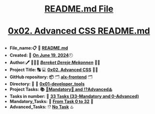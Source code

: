 <H1 align="center", height="1500"> <ins> README.md File </ins> </H1>
<H1 align="center"> <ins> 0x02. Advanced CSS README.md</ins> </H1>

##

* **File_name:📋** 📖 [**README.md**](https://github.com/BekaHabesha/alx-frontend/tree/master/0x02-CSS_advanced/README.md)
* **Created: 📅** <ins>**On June 19, 2024**</ins>🕙
* **Author:🖊️** 👨🏻‍💻 [***Bereket Dereje Mekonnen***](https://intranet.alxswe.com/users/BereketDerejeMekonnen) 🧑‍💻
* **Project Title: 🔠**  💻 [**0x02. Advanced CSS**](https://intranet.alxswe.com/projects/1193) 📝🔡
* **GitHub repository: 📦** 🗂 [**alx-frontend**](https://github.com/BekaHabesha/alx-frontend) 🗂
* **Directory: 💼** 📂 [**0x01-developer_tools**](https://github.com/BekaHabesha/alx-frontend/tree/master/0x02-CSS_advanced)
* **Project Tasks: 📚** <ins>**💯Mandatory💯 and ⁉️Advanced♨️**</ins>
* **Tasks in number: 🔢** <ins>**33 Tasks (33-Mandatory and 0-Advanced)**</ins>
* **Mandatory_Tasks:** 💯 <ins>**From Task 0 to 32**</ins> 💯
* **Advanced_Tasks:** ⁉️ <ins>**No Task**</ins> ♨️

###
